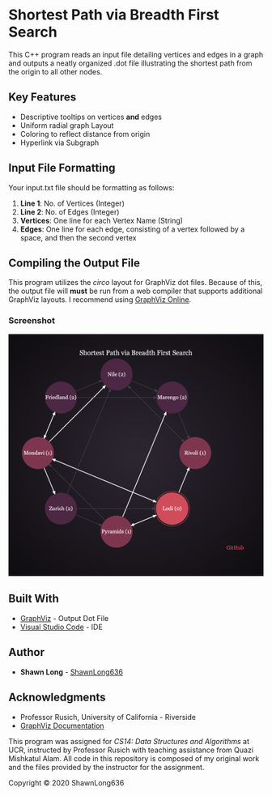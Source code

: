 # Shortest Path via Breadth First Search

This C++ program reads an input file detailing vertices and edges in a graph and outputs a neatly organized .dot file illustrating the shortest path from the origin to all other nodes.

## Key Features

* Descriptive tooltips on vertices **and** edges
* Uniform radial graph Layout
* Coloring to reflect distance from origin
* Hyperlink via Subgraph

## Input File Formatting

Your input.txt file should be formatting as follows:

1. **Line 1**: No. of Vertices (Integer)
2. **Line 2**: No. of Edges (Integer)
3. **Vertices**: One line for each Vertex Name (String)
4. **Edges**: One line for each edge, consisting of a vertex followed by a space, and then the second vertex

## Compiling the Output File

This program utilizes the *circo* layout for GraphViz dot files. Because of this, the output file will **must** be run from a web compiler that supports additional GraphViz layouts. I recommend using [GraphViz Online](https://dreampuf.github.io/GraphvizOnline/).

### Screenshot
![Screenshot](Screenshot.png)


## Built With

* [GraphViz](https://graphviz.org) - Output Dot File
* [Visual Studio Code](https://code.visualstudio.com) - IDE

## Author

* **Shawn Long** - [ShawnLong636](https://github.com/shawnlong636)

## Acknowledgments

* Professor Rusich, University of California - Riverside
* [GraphViz Documentation](https://graphviz.org/documentation/)

This program was assigned for *CS14: Data Structures and Algorithms* at UCR, instructed by Professor Rusich with teaching assistance from Quazi Mishkatul Alam. All code in this repository is composed of my original work and the files provided by the instructor for the assignment.

Copyright &copy; 2020 ShawnLong636
